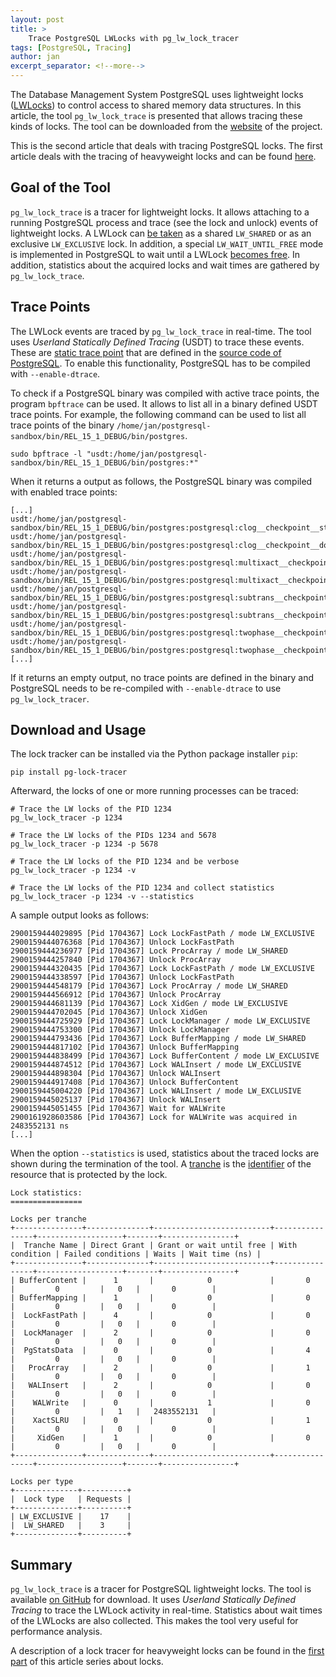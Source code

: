 ```yaml
---
layout: post
title: >
    Trace PostgreSQL LWLocks with pg_lw_lock_tracer
tags: [PostgreSQL, Tracing]
author: jan
excerpt_separator: <!--more-->
---
```


The Database Management System PostgreSQL uses lightweight locks ([LWLocks](https://github.com/postgres/postgres/blob/c8e1ba736b2b9e8c98d37a5b77c4ed31baf94147/src/backend/storage/lmgr/lwlock.c)) to control access to shared memory data structures. In this article, the tool `pg_lw_lock_trace` is presented that allows tracing these kinds of locks. The tool can be downloaded from the [website](https://github.com/jnidzwetzki/pg-lock-tracer) of the project.

This is the second article that deals with tracing PostgreSQL locks. The first article deals with the tracing of heavyweight locks and can be found [here](/2023/01/11/trace-postgresql-locks-with-pg-lock-tracer.html).

<!--more-->

## Goal of the Tool
`pg_lw_lock_trace` is a tracer for lightweight locks. It allows attaching to a running PostgreSQL process and trace (see the lock and unlock) events of lightweight locks. A LWLock can [be taken](https://github.com/postgres/postgres/blob/c9f7f926484d69e2806e35343af7e472fadfede7/src/include/storage/lwlock.h#L113) as a shared `LW_SHARED` or as an exclusive `LW_EXCLUSIVE` lock. In addition, a special `LW_WAIT_UNTIL_FREE` mode is implemented in PostgreSQL to wait until a LWLock [becomes free](https://github.com/postgres/postgres/blob/c8e1ba736b2b9e8c98d37a5b77c4ed31baf94147/src/backend/storage/lmgr/lwlock.c#L1593). In addition, statistics about the acquired locks and wait times are gathered by `pg_lw_lock_trace`.

## Trace Points

The LWLock events are traced by `pg_lw_lock_trace` in real-time. The tool uses _Userland Statically Defined Tracing_ (USDT) to trace these events. These are [static trace point](https://www.postgresql.org/docs/current/dynamic-trace.html) that are defined in the [source code of PostgreSQL](https://github.com/postgres/postgres/blob/c8e1ba736b2b9e8c98d37a5b77c4ed31baf94147/src/backend/storage/lmgr/lwlock.c#L1685). To enable this functionality, PostgreSQL has to be compiled with `--enable-dtrace`.

To check if a PostgreSQL binary was compiled with active trace points, the program `bpftrace` can be used. It allows to list all in a binary defined USDT trace points. For example, the following command can be used to list all trace points of the binary `/home/jan/postgresql-sandbox/bin/REL_15_1_DEBUG/bin/postgres`.

```
sudo bpftrace -l "usdt:/home/jan/postgresql-sandbox/bin/REL_15_1_DEBUG/bin/postgres:*"
```

When it returns a output as follows, the PostgreSQL binary was compiled with enabled trace points:

```
[...]
usdt:/home/jan/postgresql-sandbox/bin/REL_15_1_DEBUG/bin/postgres:postgresql:clog__checkpoint__start
usdt:/home/jan/postgresql-sandbox/bin/REL_15_1_DEBUG/bin/postgres:postgresql:clog__checkpoint__done
usdt:/home/jan/postgresql-sandbox/bin/REL_15_1_DEBUG/bin/postgres:postgresql:multixact__checkpoint__start
usdt:/home/jan/postgresql-sandbox/bin/REL_15_1_DEBUG/bin/postgres:postgresql:multixact__checkpoint__done
usdt:/home/jan/postgresql-sandbox/bin/REL_15_1_DEBUG/bin/postgres:postgresql:subtrans__checkpoint__start
usdt:/home/jan/postgresql-sandbox/bin/REL_15_1_DEBUG/bin/postgres:postgresql:subtrans__checkpoint__done
usdt:/home/jan/postgresql-sandbox/bin/REL_15_1_DEBUG/bin/postgres:postgresql:twophase__checkpoint__start
usdt:/home/jan/postgresql-sandbox/bin/REL_15_1_DEBUG/bin/postgres:postgresql:twophase__checkpoint__done
[...]
```

If it returns an empty output, no trace points are defined in the binary and PostgreSQL needs to be re-compiled with `--enable-dtrace` to use `pg_lw_lock_tracer`.

## Download and Usage

The lock tracker can be installed via the Python package installer `pip`:

```shell
pip install pg-lock-tracer
```

Afterward, the locks of one or more running processes can be traced:

```
# Trace the LW locks of the PID 1234
pg_lw_lock_tracer -p 1234

# Trace the LW locks of the PIDs 1234 and 5678
pg_lw_lock_tracer -p 1234 -p 5678

# Trace the LW locks of the PID 1234 and be verbose
pg_lw_lock_tracer -p 1234 -v

# Trace the LW locks of the PID 1234 and collect statistics
pg_lw_lock_tracer -p 1234 -v --statistics
```

A sample output looks as follows:

```
2900159444029895 [Pid 1704367] Lock LockFastPath / mode LW_EXCLUSIVE
2900159444076368 [Pid 1704367] Unlock LockFastPath
2900159444236977 [Pid 1704367] Lock ProcArray / mode LW_SHARED
2900159444257840 [Pid 1704367] Unlock ProcArray
2900159444320435 [Pid 1704367] Lock LockFastPath / mode LW_EXCLUSIVE
2900159444338597 [Pid 1704367] Unlock LockFastPath
2900159444548179 [Pid 1704367] Lock ProcArray / mode LW_SHARED
2900159444566912 [Pid 1704367] Unlock ProcArray
2900159444681139 [Pid 1704367] Lock XidGen / mode LW_EXCLUSIVE
2900159444702045 [Pid 1704367] Unlock XidGen
2900159444725929 [Pid 1704367] Lock LockManager / mode LW_EXCLUSIVE
2900159444753300 [Pid 1704367] Unlock LockManager
2900159444793436 [Pid 1704367] Lock BufferMapping / mode LW_SHARED
2900159444817102 [Pid 1704367] Unlock BufferMapping
2900159444838499 [Pid 1704367] Lock BufferContent / mode LW_EXCLUSIVE
2900159444874512 [Pid 1704367] Lock WALInsert / mode LW_EXCLUSIVE
2900159444898304 [Pid 1704367] Unlock WALInsert
2900159444917408 [Pid 1704367] Unlock BufferContent
2900159445004220 [Pid 1704367] Lock WALInsert / mode LW_EXCLUSIVE
2900159445025137 [Pid 1704367] Unlock WALInsert
2900159445051455 [Pid 1704367] Wait for WALWrite
2900161928603586 [Pid 1704367] Lock for WALWrite was acquired in 2483552131 ns
[...]
```

When the option `--statistics` is used, statistics about the traced locks are shown during the termination of the tool. A [tranche](https://github.com/postgres/postgres/blob/c8e1ba736b2b9e8c98d37a5b77c4ed31baf94147/src/backend/storage/lmgr/lwlock.c#L115) is the [identifier](https://github.com/postgres/postgres/blob/c8e1ba736b2b9e8c98d37a5b77c4ed31baf94147/src/backend/storage/lmgr/lwlock.c#L762) of the resource that is protected by the lock.

```
Lock statistics:
================

Locks per tranche
+---------------+--------------+--------------------------+----------------+-------------------+-------+----------------+
|  Tranche Name | Direct Grant | Grant or wait until free | With condition | Failed conditions | Waits | Wait time (ns) |
+---------------+--------------+--------------------------+----------------+-------------------+-------+----------------+
| BufferContent |      1       |            0             |       0        |         0         |   0   |       0        |
| BufferMapping |      1       |            0             |       0        |         0         |   0   |       0        |
|  LockFastPath |      4       |            0             |       0        |         0         |   0   |       0        |
|  LockManager  |      2       |            0             |       0        |         0         |   0   |       0        |
|  PgStatsData  |      0       |            0             |       4        |         0         |   0   |       0        |
|   ProcArray   |      2       |            0             |       1        |         0         |   0   |       0        |
|   WALInsert   |      2       |            0             |       0        |         0         |   0   |       0        |
|    WALWrite   |      0       |            1             |       0        |         0         |   1   |   2483552131   |
|    XactSLRU   |      0       |            0             |       1        |         0         |   0   |       0        |
|     XidGen    |      1       |            0             |       0        |         0         |   0   |       0        |
+---------------+--------------+--------------------------+----------------+-------------------+-------+----------------+

Locks per type
+--------------+----------+
|  Lock type   | Requests |
+--------------+----------+
| LW_EXCLUSIVE |    17    |
|  LW_SHARED   |    3     |
+--------------+----------+
```

## Summary
`pg_lw_lock_trace` is a tracer for PostgreSQL lightweight locks. The tool is available [on GitHub](https://github.com/jnidzwetzki/pg-lock-tracer/) for download. It uses _Userland Statically Defined Tracing_ to trace the LWLock activity in real-time. Statistics about wait times of the LWLocks are also collected. This makes the tool very useful for performance analysis.

A description of a lock tracer for heavyweight locks can be found in the [first part](/2023/01/11/trace-postgresql-locks-with-pg-lock-tracer.html) of this article series about locks.